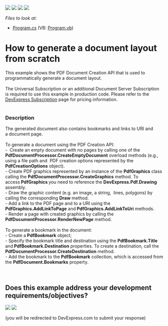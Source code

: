 <!-- default badges list -->
![](https://img.shields.io/endpoint?url=https://codecentral.devexpress.com/api/v1/VersionRange/128595553/15.2.4%2B)
[![](https://img.shields.io/badge/Open_in_DevExpress_Support_Center-FF7200?style=flat-square&logo=DevExpress&logoColor=white)](https://supportcenter.devexpress.com/ticket/details/T244516)
[![](https://img.shields.io/badge/📖_How_to_use_DevExpress_Examples-e9f6fc?style=flat-square)](https://docs.devexpress.com/GeneralInformation/403183)
[![](https://img.shields.io/badge/💬_Leave_Feedback-feecdd?style=flat-square)](#does-this-example-address-your-development-requirementsobjectives)
<!-- default badges end -->
<!-- default file list -->
*Files to look at*:

* [Program.cs](./CS/DocumentCreationAPI/Program.cs) (VB: [Program.vb](./VB/DocumentCreationAPI/Program.vb))
<!-- default file list end -->
# How to generate a document layout from scratch


This example shows the PDF Document Creation API that is used to programmatically generate a document layout.<br><br>The Universal Subscription or an additional Document Server Subscription is required to use this example in production code. Please refer to the <a href="https://www.devexpress.com/Subscriptions/">DevExpress Subscription</a> page for pricing information. <br><br>


<h3>Description</h3>

The generated document also contains bookmarks and links to URI and a&nbsp;document page. <br /><br />To generate a document using the PDF Creation API:<br />-&nbsp; Create an empty document with no pages&nbsp;by&nbsp;calling one of the&nbsp; <strong>PdfDocumentProcessor.CreateEmptyDocument</strong> overload methods (e.g., using a file path and&nbsp; PDF creation options represented by the <strong>PdfCreationOptions</strong> object).&nbsp;<br />-&nbsp;Create PDF&nbsp;graphics&nbsp;represented by an instance of the <strong>PdfGraphics</strong> class calling the&nbsp;<strong>PdfDocumentProcessor.CreateGraphics</strong> method. To access<strong>&nbsp;PdfGraphics </strong>you need to reference the <strong>DevExpress.Pdf.Drawing</strong> assembly.&nbsp;<br />- Draw the graphic content&nbsp;(e.g. an image, a string,&nbsp; lines, polygons) by calling the corresponding <strong>Draw</strong> method.&nbsp;<br />- Add a link to the PDF page and to a URI using the <strong>PdfGraphics.AddLinkToPage</strong> and<strong> PdfGraphics.AddLinkToUri</strong> methods.<br />- Render a page with created graphics by&nbsp;calling the <strong>PdfDocumentProcessor.RenderNewPage</strong> method.<br /><br />To generate a bookmark in the document:<br />- Create a<strong> PdfBookmark</strong> object;<br />- Specify the bookmark title and destination using the <strong>PdfBookmark.Title</strong> and<strong> PdfBookmark.Destination</strong> properties. To create a destination, call the <strong>PdfDocumentProcessor.CreateDestination</strong> method.<br />- Add the bookmark to the <strong>PdfBookmark</strong> collection,&nbsp;which is accessed from the <strong>PdfDocument.Bookmarks</strong> property.

<br/>


<!-- feedback -->
## Does this example address your development requirements/objectives?

[<img src="https://www.devexpress.com/support/examples/i/yes-button.svg"/>](https://www.devexpress.com/support/examples/survey.xml?utm_source=github&utm_campaign=pdf-document-api-generate-document-layout&~~~was_helpful=yes) [<img src="https://www.devexpress.com/support/examples/i/no-button.svg"/>](https://www.devexpress.com/support/examples/survey.xml?utm_source=github&utm_campaign=pdf-document-api-generate-document-layout&~~~was_helpful=no)

(you will be redirected to DevExpress.com to submit your response)
<!-- feedback end -->
